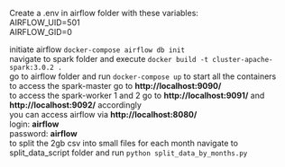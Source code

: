 Create a .env in airflow folder with these variables: </br>
AIRFLOW_UID=501</br>
AIRFLOW_GID=0</br>

initiate airflow ``docker-compose airflow db init``</br>
navigate to spark folder and execute ``docker build -t cluster-apache-spark:3.0.2 .``</br>
go to airflow folder and run ``docker-compose up`` to start all the containers</br>
to access the spark-master go to **http://localhost:9090/**</br>
to access the spark-worker 1 and 2 go to **http://localhost:9091/** and **http://localhost:9092/** accordingly </br>
you can access airflow via **http://localhost:8080/**</br>
login: **airflow**</br>
password: **airflow**</br>
to split the 2gb csv into small files for each month navigate to split_data_script folder and run ``python split_data_by_months.py``</br>




